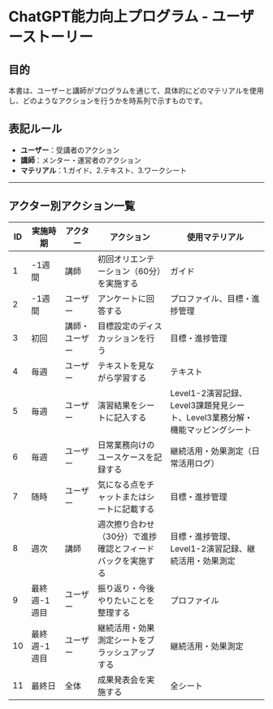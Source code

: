 # ChatGPT能力向上プログラム - ユーザーストーリー

## 目的
本書は、ユーザーと講師がプログラムを通じて、具体的にどのマテリアルを使用し、どのようなアクションを行うかを時系列で示すものです。

## 表記ルール
- **ユーザー**：受講者のアクション
- **講師**：メンター・運営者のアクション
- **マテリアル**：1.ガイド、2.テキスト、3.ワークシート

---

## アクター別アクション一覧

| ID | 実施時期 | アクター | アクション | 使用マテリアル |
|----|----------|----------|------------|----------------|
| 1 | -1週間 | 講師 | 初回オリエンテーション（60分）を実施する | ガイド |
| 2 | -1週間 | ユーザー | アンケートに回答する | プロファイル、目標・進捗管理 |
| 3 | 初回 | 講師・ユーザー | 目標設定のディスカッションを行う | 目標・進捗管理 |
| 4 | 毎週 | ユーザー | テキストを見ながら学習する | テキスト |
| 5 | 毎週 | ユーザー | 演習結果をシートに記入する | Level1-2演習記録、Level3課題発見シート、Level3業務分解・機能マッピングシート |
| 6 | 毎週 | ユーザー | 日常業務向けのユースケースを記録する | 継続活用・効果測定（日常活用ログ） |
| 7 | 随時 | ユーザー | 気になる点をチャットまたはシートに記載する | 目標・進捗管理 |
| 8 | 週次 | 講師 | 週次擦り合わせ（30分）で進捗確認とフィードバックを実施する | 目標・進捗管理、Level1-2演習記録、継続活用・効果測定 |
| 9 | 最終週-1週目 | ユーザー | 振り返り・今後やりたいことを整理する | プロファイル |
| 10 | 最終週-1週目 | ユーザー | 継続活用・効果測定シートをブラッシュアップする | 継続活用・効果測定 |
| 11 | 最終日 | 全体 | 成果発表会を実施する | 全シート |